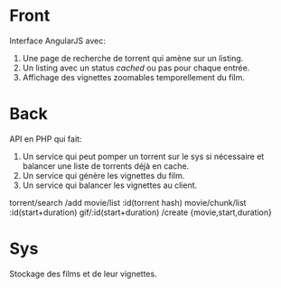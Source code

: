 # Front
Interface AngularJS avec:
1. Une page de recherche de torrent qui amène sur un listing.
2. Un listing avec un status *cached* ou pas pour chaque entrée.
3. Affichage des vignettes zoomables temporellement du film.

# Back
API en PHP qui fait:
1. Un service qui peut pomper un torrent sur le sys si nécessaire et balancer
   une liste de torrents déjà en cache.
2. Un service qui génère les vignettes du film.
3. Un service qui balancer les vignettes au client.

torrent/search
       /add
movie/list
     :id(torrent hash)
movie/chunk/list
           :id(start+duration)
gif/:id(start+duration)
   /create {movie,start,duration}

# Sys
Stockage des films et de leur vignettes.

